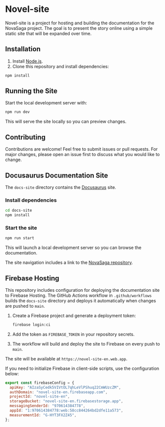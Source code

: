 # Novel-site

Novel-site is a project for hosting and building the documentation for the NovaSaga project. The goal is to present the story online using a simple static site that will be expanded over time.

## Installation

1. Install [Node.js](https://nodejs.org/).
2. Clone this repository and install dependencies:

```bash
npm install
```

## Running the Site

Start the local development server with:

```bash
npm run dev
```

This will serve the site locally so you can preview changes.

## Contributing

Contributions are welcome! Feel free to submit issues or pull requests. For major changes, please open an issue first to discuss what you would like to change.

## Docusaurus Documentation Site

The `docs-site` directory contains the [Docusaurus](https://docusaurus.io/) site.

### Install dependencies

```bash
cd docs-site
npm install
```

### Start the site

```bash
npm run start
```

This will launch a local development server so you can browse the documentation.

The site navigation includes a link to the [NovaSaga repository](https://github.com/Wolfrine/NovaSaga).

## Firebase Hosting

This repository includes configuration for deploying the documentation site to
Firebase Hosting. The GitHub Actions workflow in `.github/workflows` builds the
`docs-site` directory and deploys it automatically when changes are pushed to
`main`.

1. Create a Firebase project and generate a deployment token:

   ```bash
   firebase login:ci
   ```

2. Add the token as `FIREBASE_TOKEN` in your repository secrets.
3. The workflow will build and deploy the site to Firebase on every push to
   `main`.

The site will be available at `https://novel-site-en.web.app`.

If you need to initialize Firebase in client-side scripts, use the configuration
below:

```javascript
export const firebaseConfig = {
  apiKey: "AIzaSyCedk5VIVtOL7qhLeVlPShuq22CmWUzcZM",
  authDomain: "novel-site-en.firebaseapp.com",
  projectId: "novel-site-en",
  storageBucket: "novel-site-en.firebasestorage.app",
  messagingSenderId: "970614384778",
  appId: "1:970614384778:web:58cc844264bd2dfe11a573",
  measurementId: "G-HYT3FX2Z45",
};
```
